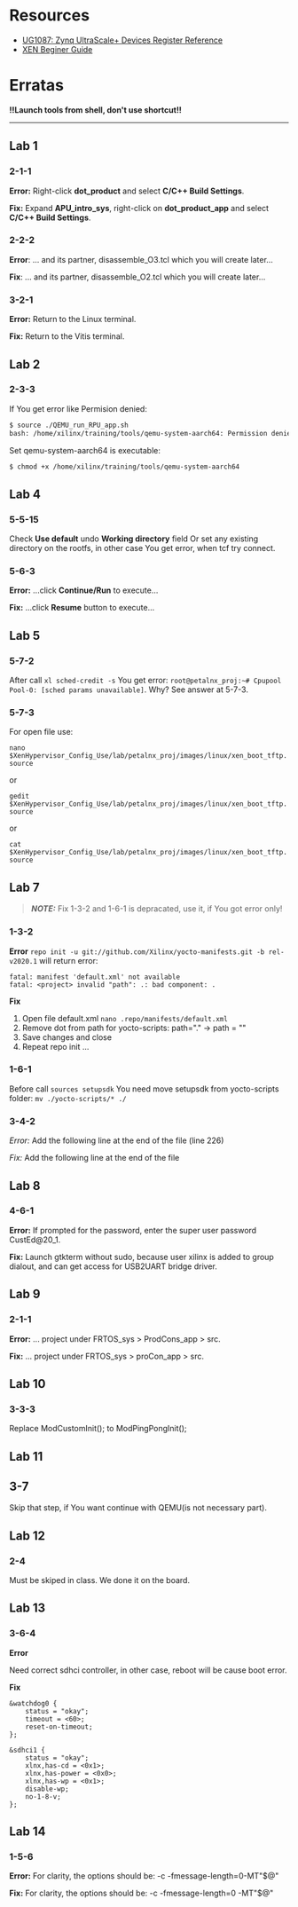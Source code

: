 # Resources
- [UG1087: Zynq UltraScale+ Devices Register Reference](https://www.xilinx.com/html_docs/registers/ug1087/ug1087-zynq-ultrascale-registers.html)
- [XEN Beginer Guide](https://wiki.xenproject.org/wiki/Xen_Project_Beginners_Guide)

# Erratas
**!!Launch tools from shell, don't use shortcut!!**

---
## Lab 1

### 2-1-1

**Error:** Right-click **dot_product** and select **C/C++ Build Settings**.

**Fix:** Expand **APU_intro_sys**, right-click on **dot_product_app** and select **C/C++ Build Settings**.

### 2-2-2
**Error**: ... and its partner, disassemble_O3.tcl which you will create later...

**Fix**: ... and its partner, disassemble_O2.tcl which you will create later...

### 3-2-1

**Error:** Return to the Linux terminal.

**Fix:** Return to the Vitis terminal.

## Lab 2

### 2-3-3
If You get error like Permision denied:
``` sh
$ source ./QEMU_run_RPU_app.sh 
bash: /home/xilinx/training/tools/qemu-system-aarch64: Permission denied
```

Set qemu-system-aarch64 is executable:

``` sh
$ chmod +x /home/xilinx/training/tools/qemu-system-aarch64
```

## Lab 4
### 5-5-15
Check **Use default** undo **Working directory** field
Or set any existing directory on the rootfs, in other case You get error, when tcf try connect.

### 5-6-3
**Error:** ...click **Continue/Run** to execute...

**Fix:** ...click **Resume** button to execute...

## Lab 5

### 5-7-2

After call `xl sched-credit -s` You get error: `root@petalnx_proj:~# Cpupool Pool-0: [sched params unavailable]`. Why? See answer at 5-7-3.

### 5-7-3
For open file use:

`nano $XenHypervisor_Config_Use/lab/petalnx_proj/images/linux/xen_boot_tftp.source`

or

`gedit $XenHypervisor_Config_Use/lab/petalnx_proj/images/linux/xen_boot_tftp.source`

or

`cat $XenHypervisor_Config_Use/lab/petalnx_proj/images/linux/xen_boot_tftp.source`

## Lab 7

> **_NOTE:_** Fix 1-3-2 and 1-6-1 is depracated, use it, if You got error only!

### 1-3-2
**Error** `repo init -u git://github.com/Xilinx/yocto-manifests.git -b rel-v2020.1` will return error:
```
fatal: manifest 'default.xml' not available
fatal: <project> invalid "path": .: bad component: .
```

**Fix**

1. Open file default.xml `nano .repo/manifests/default.xml`
2. Remove dot from path for yocto-scripts: path="." -> path = ""
3. Save changes and close
4. Repeat repo init ...

### 1-6-1

Before call `sources setupsdk` You need move setupsdk from yocto-scripts folder: `mv ./yocto-scripts/* ./`  

### 3-4-2
*Error:* Add the following line at the end of the file (line 226)

*Fix:* Add the following line at the end of the file

## Lab 8
### 4-6-1
**Error:** If prompted for the password, enter the super user password CustEd@20_1.

**Fix:** Launch gtkterm without sudo, because user xilinx is added to group dialout, and can get access for USB2UART bridge driver.

## Lab 9
### 2-1-1
**Error:** ... project under FRTOS_sys > ProdCons_app > src.

**Fix:** ... project under FRTOS_sys > proCon_app > src.

## Lab 10

### 3-3-3
Replace ModCustomInit(); to ModPingPongInit();

## Lab 11
## 3-7
Skip that step, if You want continue with QEMU(is not necessary part).

## Lab 12
### 2-4
Must be skiped in class. We done it on the board.

## Lab 13

### 3-6-4

**Error** 

Need correct sdhci controller, in other case, reboot will be cause boot error.

**Fix** 

```
&watchdog0 {
	status = "okay";
	timeout = <60>;
	reset-on-timeout;
};

&sdhci1 {
	status = "okay";
	xlnx,has-cd = <0x1>;
	xlnx,has-power = <0x0>;
	xlnx,has-wp = <0x1>;
	disable-wp;
	no-1-8-v;
};
```

## Lab 14

### 1-5-6

**Error:** For clarity, the options should be: -c -fmessage-length=0-MT"$@"

**Fix:** For clarity, the options should be: -c -fmessage-length=0 -MT"$@"


